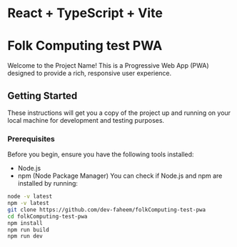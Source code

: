 # React + TypeScript + Vite

# Folk Computing test PWA

Welcome to the Project Name! This is a Progressive Web App (PWA) designed to provide a rich, responsive user experience.

## Getting Started

These instructions will get you a copy of the project up and running on your local machine for development and testing purposes.

### Prerequisites

Before you begin, ensure you have the following tools installed:

- Node.js
- npm (Node Package Manager)
  You can check if Node.js and npm are installed by running:

```bash
node -v latest
npm -v latest
git clone https://github.com/dev-faheem/folkComputing-test-pwa
cd folkComputing-test-pwa
npm install
npm run build
npm run dev
```
